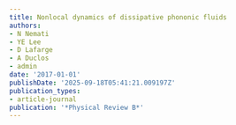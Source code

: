 ```yaml
---
title: Nonlocal dynamics of dissipative phononic fluids
authors:
- N Nemati
- YE Lee
- D Lafarge
- A Duclos
- admin
date: '2017-01-01'
publishDate: '2025-09-18T05:41:21.009197Z'
publication_types:
- article-journal
publication: '*Physical Review B*'
---
```

